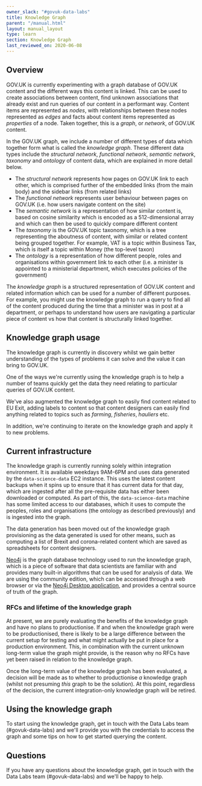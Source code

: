 ```yaml
---
owner_slack: "#govuk-data-labs"
title: Knowledge Graph
parent: "/manual.html"
layout: manual_layout
type: learn
section: Knowledge Graph
last_reviewed_on: 2020-06-08
---
```


## Overview

GOV.UK is currently experimenting with a graph database of GOV.UK content and the different ways this content is linked. This can be used to create associations between content, find unknown associations that already exist and run queries of our content in a performant way. Content items are represented as _nodes_, with relationships between these nodes represented as _edges_ and facts about content items represented as _properties_ of a node. Taken together, this is a _graph_, or _network_, of GOV.UK content.

In the GOV.UK graph, we include a number of different types of data which together form what is called the _knowledge graph_. These different data types include the _structural network_, _functional network_, _semantic network_, _taxonomy_ and _ontology_ of content data, which are explained in more detail below.

- The _structural network_ represents how pages on GOV.UK link to each other, which is comprised further of the embedded links (from the main body) and the sidebar links (from related links)
- The _functional network_ represents user behaviour between pages on GOV.UK (i.e. how users navigate content on the site)
- The _semantic network_ is a representation of how similar content is, based on cosine similarity which is encoded as a 512-dimensional array and which can then be used to quickly compare different content
- The _taxonomy_ is the GOV.UK topic taxonomy, which is a tree representing the aboutness of content, with similar or related content being grouped together. For example, VAT is a topic within Business Tax, which is itself a topic within Money (the top-level taxon)
- The _ontology_ is a representation of how different people, roles and organisations within government link to each other (i.e. a minister is appointed to a ministerial department, which executes policies of the government)

The _knowledge graph_ is a structured representation of GOV.UK content and related information which can be used for a number of different purposes. For example, you might use the knowledge graph to run a query to find all of the content produced during the time that a minister was in post at a department, or perhaps to understand how users are navigating a particular piece of content vs how that content is structurally linked together.

## Knowledge graph usage

The knowledge graph is currently in discovery whilst we gain better understanding of the types of problems it can solve and the value it can bring to GOV.UK.

One of the ways we're currently using the knowledge graph is to help a number of teams quickly get the data they need relating to particular queries of GOV.UK content.

We've also augmented the knowledge graph to easily find content related to EU Exit, adding labels to content so that content designers can easily find anything related to topics such as _farming_, _fisheries_, _hauliers_ etc.

In addition, we're continuing to iterate on the knowledge graph and apply it to new problems.

## Current infrastructure

The knowledge graph is currently running solely within integration environment. It is available weekdays 9AM-6PM and uses data generated by the `data-science-data` EC2 instance. This uses the latest content backups when it spins up to ensure that it has current data for that day, which are ingested after all the pre-requisite data has either been downloaded or computed. As part of this, the `data-science-data` machine has some limited access to our databases, which it uses to compute the peoples, roles and organisations (the ontology as described previously) and is ingested into the graph.

The data generation has been moved out of the knowledge graph provisioning as the data generated is used for other means, such as computing a list of Brexit and corona-related content which are saved as spreadsheets for content designers.

[Neo4j](http://www.neo4j.com) is the graph database technology used to run the knowledge graph, which is a piece of software that data scientists are familiar with and provides many built-in algorithms that can be used for analysis of data. We are using the community edition, which can be accessed through a web browser or via the [Neo4j Desktop application](https://neo4j.com/developer/neo4j-desktop/), and provides a central source of truth of the graph.

### RFCs and lifetime of the knowledge graph

At present, we are purely evaluating the benefits of the knowledge graph and have no plans to productionise. If and when the knowledge graph were to be productionised, there is likely to be a large difference between the current setup for testing and what might actually be put in place for a production environment. This, in combination with the current unknown long-term value the graph might provide, is the reason why no RFCs have yet been raised in relation to the knowledge graph.

Once the long-term value of the knowledge graph has been evaluated, a decision will be made as to whether to  productionise _a_ knowledge graph (whilst not presuming _this_ graph to be the solution). At this point, regardless of the decision, the current integration-only knowledge graph will be retired.

## Using the knowledge graph

To start using the knowledge graph, get in touch with the Data Labs team (#govuk-data-labs) and we'll provide you with the credentials to access the graph and some tips on how to get started querying the content.

## Questions

If you have any questions about the knowledge graph, get in touch with the Data Labs team (#govuk-data-labs) and we'll be happy to help.
